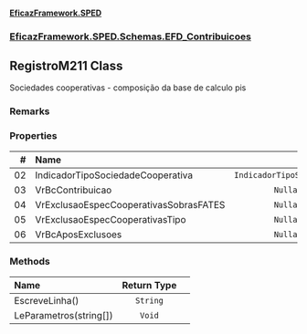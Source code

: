 #### [EficazFramework.SPED](EficazFrameworkSPED.md 'EficazFramework SPED')
### [EficazFramework.SPED.Schemas.EFD_Contribuicoes](EficazFramework.SPED.Schemas.EFD_Contribuicoes.md 'EficazFramework.SPED.Schemas.EFD_Contribuicoes')

## RegistroM211 Class

Sociedades cooperativas - composição da base de calculo pis

### Remarks
### Properties

| # | Name | Type | |
| ---: | :--- | :---: | :--- |
| 02 | IndicadorTipoSociedadeCooperativa | `IndicadorTipoSociedadeCooperativa` |  |
| 03 | VrBcContribuicao | `Nullable<Double>` |  |
| 04 | VrExclusaoEspecCooperativasSobrasFATES | `Nullable<Double>` |  |
| 05 | VrExclusaoEspecCooperativasTipo | `Nullable<Double>` |  |
| 06 | VrBcAposExclusoes | `Nullable<Double>` |  |
### Methods

| Name | Return Type | |
| :--- | :---: | :--- |
| EscreveLinha() | `String` |  |
| LeParametros(string[]) | `Void` |  |
